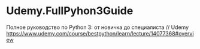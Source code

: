 # Udemy.FullPyhon3Guide
Полное руководство по Python 3: от новичка до специалиста // Udemy https://www.udemy.com/course/bestpython/learn/lecture/14077368#overview
